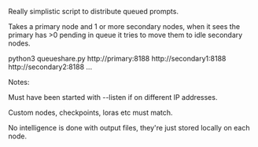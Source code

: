 Really simplistic script to distribute queued prompts.

Takes a primary node and 1 or more secondary nodes, when it sees the primary has >0 pending in queue it tries to move them to idle secondary nodes.

python3 queueshare.py http://primary:8188 http://secondary1:8188 http://secondary2:8188 ...

Notes:

Must have been started with --listen if on different IP addresses.

Custom nodes, checkpoints, loras etc must match.

No intelligence is done with output files, they're just stored locally on each node.

